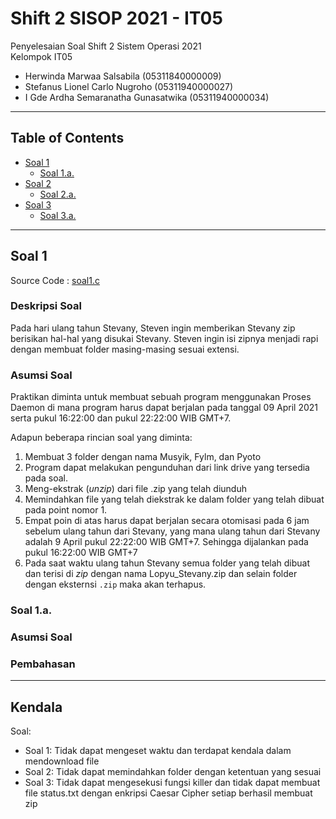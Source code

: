 # Shift 2 SISOP 2021 - IT05
Penyelesaian Soal Shift 2 Sistem Operasi 2021\
Kelompok IT05
  * Herwinda Marwaa Salsabila (05311840000009)
  * Stefanus Lionel Carlo Nugroho (05311940000027)
  * I Gde Ardha Semaranatha Gunasatwika (05311940000034)

---
## Table of Contents

* [Soal 1](#soal-1)
  * [Soal 1.a.](#soal-1a)
* [Soal 2](#soal-2)
  * [Soal 2.a.](#soal-2a)
* [Soal 3](#soal-3)
  * [Soal 3.a.](#soal-3a)
---
## Soal 1
Source Code : [soal1.c](https://github.com/Herwindams24/soal-shift-sisop-modul-2-IT05-2021/blob/main/soal1/soal1.c)

### Deskripsi Soal
Pada hari ulang tahun Stevany, Steven ingin memberikan Stevany zip berisikan hal-hal yang disukai Stevany. Steven ingin isi zipnya menjadi rapi dengan membuat folder masing-masing sesuai extensi.
### Asumsi Soal
Praktikan diminta untuk membuat sebuah program menggunakan Proses Daemon di mana program harus dapat berjalan pada tanggal 09 April 2021 serta pukul 16:22:00 dan pukul 22:22:00 WIB GMT+7. 

Adapun beberapa rincian soal yang diminta:
1. Membuat 3 folder dengan nama Musyik, Fylm, dan Pyoto
2. Program dapat melakukan pengunduhan dari link drive yang tersedia pada soal.
3. Meng-ekstrak (*unzip*) dari file .zip yang telah diunduh 
4. Memindahkan file yang telah diekstrak ke dalam folder yang telah dibuat pada point nomor 1.
5. Empat poin di atas harus dapat berjalan secara otomisasi pada 6 jam sebelum ulang tahun dari Stevany, yang mana ulang tahun dari Stevany adalah 9 April pukul 22:22:00 WIB GMT+7. Sehingga dijalankan pada pukul 16:22:00 WIB GMT+7
6. Pada saat waktu ulang tahun Stevany semua folder yang telah dibuat dan terisi di *zip* dengan nama Lopyu_Stevany.zip dan selain folder dengan eksternsi `.zip` maka akan terhapus.

### Soal 1.a.

### Asumsi Soal

### Pembahasan

---
## Kendala
Soal:
 * Soal 1: Tidak dapat mengeset waktu dan terdapat kendala dalam mendownload file
 * Soal 2: Tidak dapat memindahkan folder dengan ketentuan yang sesuai 
 * Soal 3: Tidak dapat mengesekusi fungsi killer dan tidak dapat membuat file status.txt dengan enkripsi Caesar Cipher setiap berhasil membuat zip


